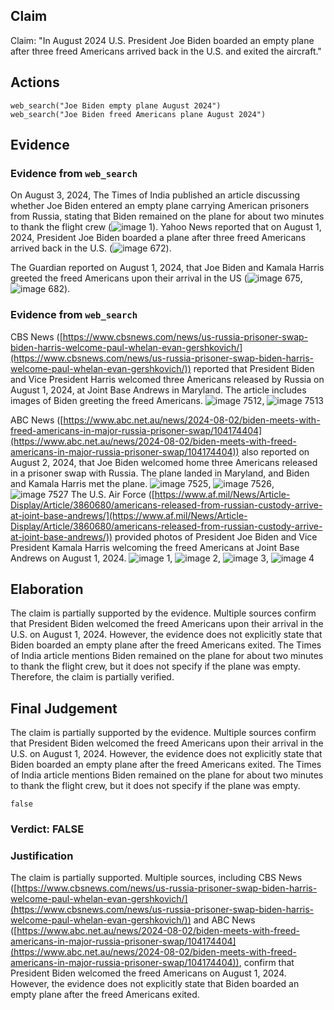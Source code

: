 ## Claim
Claim: "In August 2024 U.S. President Joe Biden boarded an empty plane after three freed Americans arrived back in the U.S. and exited the aircraft."

## Actions
```
web_search("Joe Biden empty plane August 2024")
web_search("Joe Biden freed Americans plane August 2024")
```

## Evidence
### Evidence from `web_search`
On August 3, 2024, The Times of India published an article discussing whether Joe Biden entered an empty plane carrying American prisoners from Russia, stating that Biden remained on the plane for about two minutes to thank the flight crew (![image 1](media/0.jpg)). Yahoo News reported that on August 1, 2024, President Joe Biden boarded a plane after three freed Americans arrived back in the U.S. (![image 672](media/2025-08-06_17-55-1754502948-015026.jpg)).

The Guardian reported on August 1, 2024, that Joe Biden and Kamala Harris greeted the freed Americans upon their arrival in the US (![image 675](media/2025-08-06_17-55-1754502958-872284.jpg), ![image 682](media/2025-08-06_17-56-1754502964-086756.jpg)).


### Evidence from `web_search`
CBS News ([https://www.cbsnews.com/news/us-russia-prisoner-swap-biden-harris-welcome-paul-whelan-evan-gershkovich/](https://www.cbsnews.com/news/us-russia-prisoner-swap-biden-harris-welcome-paul-whelan-evan-gershkovich/)) reported that President Biden and Vice President Harris welcomed three Americans released by Russia on August 1, 2024, at Joint Base Andrews in Maryland. The article includes images of Biden greeting the freed Americans. ![image 7512](media/2025-08-30_07-48-1756540137-416859.jpg), ![image 7513](media/2025-08-30_07-48-1756540138-926532.jpg)

ABC News ([https://www.abc.net.au/news/2024-08-02/biden-meets-with-freed-americans-in-major-russia-prisoner-swap/104174404](https://www.abc.net.au/news/2024-08-02/biden-meets-with-freed-americans-in-major-russia-prisoner-swap/104174404)) also reported on August 2, 2024, that Joe Biden welcomed home three Americans released in a prisoner swap with Russia. The plane landed in Maryland, and Biden and Kamala Harris met the plane. ![image 7525](media/2025-08-30_07-49-1756540147-367480.jpg), ![image 7526](media/2025-08-30_07-49-1756540150-003891.jpg), ![image 7527](media/2025-08-30_07-49-1756540152-418694.jpg) The U.S. Air Force ([https://www.af.mil/News/Article-Display/Article/3860680/americans-released-from-russian-custody-arrive-at-joint-base-andrews/](https://www.af.mil/News/Article-Display/Article/3860680/americans-released-from-russian-custody-arrive-at-joint-base-andrews/)) provided photos of President Joe Biden and Vice President Kamala Harris welcoming the freed Americans at Joint Base Andrews on August 1, 2024. ![image 1](media/0.jpg), ![image 2](media/3.jpg), ![image 3](media/4.jpg), ![image 4](media/5.jpg)


## Elaboration
The claim is partially supported by the evidence. Multiple sources confirm that President Biden welcomed the freed Americans upon their arrival in the U.S. on August 1, 2024. However, the evidence does not explicitly state that Biden boarded an empty plane after the freed Americans exited. The Times of India article mentions Biden remained on the plane for about two minutes to thank the flight crew, but it does not specify if the plane was empty. Therefore, the claim is partially verified.


## Final Judgement
The claim is partially supported by the evidence. Multiple sources confirm that President Biden welcomed the freed Americans upon their arrival in the U.S. on August 1, 2024. However, the evidence does not explicitly state that Biden boarded an empty plane after the freed Americans exited. The Times of India article mentions Biden remained on the plane for about two minutes to thank the flight crew, but it does not specify if the plane was empty.

`false`

### Verdict: FALSE

### Justification
The claim is partially supported. Multiple sources, including CBS News ([https://www.cbsnews.com/news/us-russia-prisoner-swap-biden-harris-welcome-paul-whelan-evan-gershkovich/](https://www.cbsnews.com/news/us-russia-prisoner-swap-biden-harris-welcome-paul-whelan-evan-gershkovich/)) and ABC News ([https://www.abc.net.au/news/2024-08-02/biden-meets-with-freed-americans-in-major-russia-prisoner-swap/104174404](https://www.abc.net.au/news/2024-08-02/biden-meets-with-freed-americans-in-major-russia-prisoner-swap/104174404)), confirm that President Biden welcomed the freed Americans on August 1, 2024. However, the evidence does not explicitly state that Biden boarded an empty plane after the freed Americans exited.
